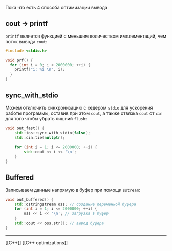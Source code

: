 Пока что есть 4 способа оптимизации вывода

## cout -> printf

`printf` является функцией с меньшим количеством имплементаций, чем поток вывода `cout`:

```cpp
#include <stdio.h>

void prf() {
  for (int i = 0; i < 2000000; ++i) {
    printf("i: %i \n", i);
  }
}
```

## sync_with_stdio

Можем отключить синхронизацию с хедером `stdio` для ускорения работы программы, оставив при этом `cout`, а также отвязка `cout` от `cin` для того чтобы убрать лишний `flush`:

```cpp
void out_fast() {
    std::ios::sync_with_stdio(false);
    std::cin.tie(nullptr);
    
    for (int i = 1; i <= 2000000; ++i) {
        std::cout << i << '\n';
    }
}
```

## Buffered

Записываем данные напрямую в буфер при помощи `sstream`:

```cpp
void out_buffered() {
    std::ostringstream oss; // создание переменной буфера
    for (int i = 1; i <= 2000000; ++i) {
        oss << i << '\n'; // загрузка в буфер
    }
    std::cout << oss.str(); // вывод буфера
}
```

---
[[C++]] [[C++ optimizations]]